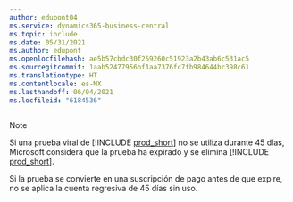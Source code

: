 ```yaml
---
author: edupont04
ms.service: dynamics365-business-central
ms.topic: include
ms.date: 05/31/2021
ms.author: edupont
ms.openlocfilehash: ae5b57cbdc30f259260c51923a2b43ab6c531ac5
ms.sourcegitcommit: 1aab52477956bf1aa7376fc7fb984644bc398c61
ms.translationtype: HT
ms.contentlocale: es-MX
ms.lasthandoff: 06/04/2021
ms.locfileid: "6184536"
---
```

> [!NOTE]
>  Si una prueba viral de [!INCLUDE [prod_short](prod_short.md)] no se utiliza durante 45 días, Microsoft considera que la prueba ha expirado y se elimina [!INCLUDE [prod_short](prod_short.md)].
>
> Si la prueba se convierte en una suscripción de pago antes de que expire, no se aplica la cuenta regresiva de 45 días sin uso.
